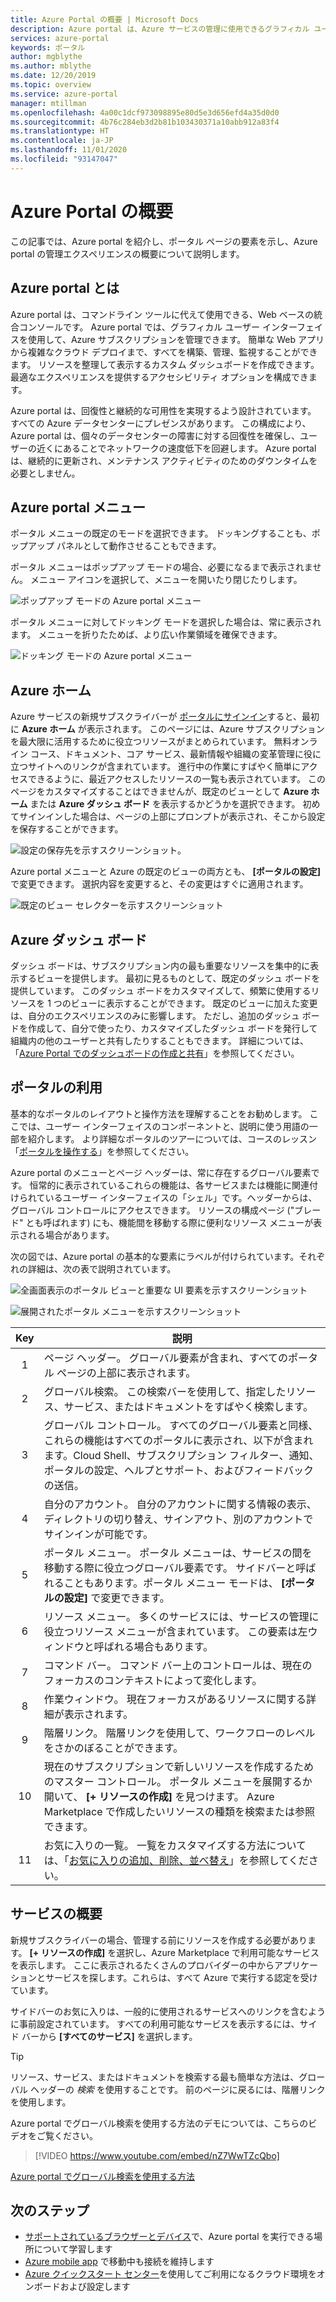 ```yaml
---
title: Azure Portal の概要 | Microsoft Docs
description: Azure portal は、Azure サービスの管理に使用できるグラフィカル ユーザー インターフェイスです。 Azure portal でリソース間を移動およびリソースを検索する手順について説明します。
services: azure-portal
keywords: ポータル
author: mgblythe
ms.author: mblythe
ms.date: 12/20/2019
ms.topic: overview
ms.service: azure-portal
manager: mtillman
ms.openlocfilehash: 4a00c1dcf973098895e80d5e3d656efd4a35d0d0
ms.sourcegitcommit: 4b76c284eb3d2b81b103430371a10abb912a83f4
ms.translationtype: HT
ms.contentlocale: ja-JP
ms.lasthandoff: 11/01/2020
ms.locfileid: "93147047"
---
```

# <a name="azure-portal-overview"></a>Azure Portal の概要

この記事では、Azure portal を紹介し、ポータル ページの要素を示し、Azure portal の管理エクスペリエンスの概要について説明します。

## <a name="what-is-the-azure-portal"></a>Azure portal とは

Azure portal は、コマンドライン ツールに代えて使用できる、Web ベースの統合コンソールです。 Azure portal では、グラフィカル ユーザー インターフェイスを使用して、Azure サブスクリプションを管理できます。 簡単な Web アプリから複雑なクラウド デプロイまで、すべてを構築、管理、監視することができます。 リソースを整理して表示するカスタム ダッシュボードを作成できます。 最適なエクスペリエンスを提供するアクセシビリティ オプションを構成できます。

Azure portal は、回復性と継続的な可用性を実現するよう設計されています。 すべての Azure データセンターにプレゼンスがあります。 この構成により、Azure portal は、個々のデータセンターの障害に対する回復性を確保し、ユーザーの近くにあることでネットワークの速度低下を回避します。 Azure portal は、継続的に更新され、メンテナンス アクティビティのためのダウンタイムを必要としません。

## <a name="azure-portal-menu"></a>Azure portal メニュー

ポータル メニューの既定のモードを選択できます。 ドッキングすることも、ポップアップ パネルとして動作させることもできます。

ポータル メニューはポップアップ モードの場合、必要になるまで表示されません。 メニュー アイコンを選択して、メニューを開いたり閉じたりします。

![ポップアップ モードの Azure portal メニュー](./media/azure-portal-overview/azure-portal-overview-portal-menu-flyout.png)

ポータル メニューに対してドッキング モードを選択した場合は、常に表示されます。 メニューを折りたためば、より広い作業領域を確保できます。

![ドッキング モードの Azure portal メニュー](./media/azure-portal-overview/azure-portal-overview-portal-menu-expandcollapse.png)

## <a name="azure-home"></a>Azure ホーム

Azure サービスの新規サブスクライバーが [ポータルにサインイン](https://portal.azure.com)すると、最初に **Azure ホーム** が表示されます。 このページには、Azure サブスクリプションを最大限に活用するために役立つリソースがまとめられています。 無料オンライン コース、ドキュメント、コア サービス、最新情報や組織の変革管理に役に立つサイトへのリンクが含まれています。 進行中の作業にすばやく簡単にアクセスできるように、最近アクセスしたリソースの一覧も表示されています。 このページをカスタマイズすることはできませんが、既定のビューとして **Azure ホーム** または **Azure ダッシュ ボード** を表示するかどうかを選択できます。 初めてサインインした場合は、ページの上部にプロンプトが表示され、そこから設定を保存することができます。

![設定の保存先を示すスクリーンショット。](./media/azure-portal-overview/azure-portal-default-view.png)

Azure portal メニューと Azure の既定のビューの両方とも、 **[ポータルの設定]** で変更できます。 選択内容を変更すると、その変更はすぐに適用されます。

![既定のビュー セレクターを示すスクリーンショット](./media/azure-portal-overview/azure-portal-overview-portal-settings-menu-home.png)

## <a name="azure-dashboard"></a>Azure ダッシュ ボード

ダッシュ ボードは、サブスクリプション内の最も重要なリソースを集中的に表示するビューを提供します。 最初に見るものとして、既定のダッシュ ボードを提供しています。 このダッシュ ボードをカスタマイズして、頻繁に使用するリソースを 1 つのビューに表示することができます。 既定のビューに加えた変更は、自分のエクスペリエンスのみに影響します。 ただし、追加のダッシュ ボードを作成して、自分で使ったり、カスタマイズしたダッシュ ボードを発行して組織内の他のユーザーと共有したりすることもできます。 詳細については、「[Azure Portal でのダッシュボードの作成と共有](../azure-portal/azure-portal-dashboards.md)」を参照してください。

## <a name="getting-around-the-portal"></a>ポータルの利用

基本的なポータルのレイアウトと操作方法を理解することをお勧めします。 ここでは、ユーザー インターフェイスのコンポーネントと、説明に使う用語の一部を紹介します。 より詳細なポータルのツアーについては、コースのレッスン「[ポータルを操作する](/learn/modules/tour-azure-portal/3-navigate-the-portal)」を参照してください。

Azure portal のメニューとページ ヘッダーは、常に存在するグローバル要素です。 恒常的に表示されているこれらの機能は、各サービスまたは機能に関連付けられているユーザー インターフェイスの「シェル」です。ヘッダーからは、グローバル コントロールにアクセスできます。 リソースの構成ページ ("ブレード" とも呼ばれます) にも、機能間を移動する際に便利なリソース メニューが表示される場合があります。

次の図では、Azure portal の基本的な要素にラベルが付けられています。それぞれの詳細は、次の表で説明されています。

![全画面表示のポータル ビューと重要な UI 要素を示すスクリーンショット](./media/azure-portal-overview/azure-portal-overview-portal-callouts.png)

![展開されたポータル メニューを示すスクリーンショット](./media/azure-portal-overview/azure-portal-overview-portal-menu-callouts.png)

|Key|説明
|:---:|---|
|1|ページ ヘッダー。 グローバル要素が含まれ、すべてのポータル ページの上部に表示されます。|
|2| グローバル検索。 この検索バーを使用して、指定したリソース、サービス、またはドキュメントをすばやく検索します。|
|3|グローバル コントロール。 すべてのグローバル要素と同様、これらの機能はすべてのポータルに表示され、以下が含まれます。Cloud Shell、サブスクリプション フィルター、通知、ポータルの設定、ヘルプとサポート、およびフィードバックの送信。|
|4|自分のアカウント。 自分のアカウントに関する情報の表示、ディレクトリの切り替え、サインアウト、別のアカウントでサインインが可能です。|
|5|ポータル メニュー。 ポータル メニューは、サービスの間を移動する際に役立つグローバル要素です。 サイドバーと呼ばれることもあります。ポータル メニュー モードは、 **[ポータルの設定]** で変更できます。|
|6|リソース メニュー。 多くのサービスには、サービスの管理に役立つリソース メニューが含まれています。 この要素は左ウィンドウと呼ばれる場合もあります。|
|7|コマンド バー。 コマンド バー上のコントロールは、現在のフォーカスのコンテキストによって変化します。|
|8|作業ウィンドウ。  現在フォーカスがあるリソースに関する詳細が表示されます。|
|9|階層リンク。 階層リンクを使用して、ワークフローのレベルをさかのぼることができます。|
|10|現在のサブスクリプションで新しいリソースを作成するためのマスター コントロール。 ポータル メニューを展開するか開いて、 **[+ リソースの作成]** を見つけます。 Azure Marketplace で作成したいリソースの種類を検索または参照できます。|
|11|お気に入りの一覧。 一覧をカスタマイズする方法については、「[お気に入りの追加、削除、並べ替え](../azure-portal/azure-portal-add-remove-sort-favorites.md)」を参照してください。|

## <a name="get-started-with-services"></a>サービスの概要

新規サブスクライバーの場合、管理する前にリソースを作成する必要があります。 **[+ リソースの作成]** を選択し、Azure Marketplace で利用可能なサービスを表示します。 ここに表示されるたくさんのプロバイダーの中からアプリケーションとサービスを探します。これらは、すべて Azure で実行する認定を受けています。

サイドバーのお気に入りは、一般的に使用されるサービスへのリンクを含むように事前設定されています。  すべての利用可能なサービスを表示するには、サイド バーから **[すべてのサービス]** を選択します。

> [!TIP]
> リソース、サービス、またはドキュメントを検索する最も簡単な方法は、グローバル ヘッダーの *検索* を使用することです。 前のページに戻るには、階層リンクを使用します。
>
Azure portal でグローバル検索を使用する方法のデモについては、こちらのビデオをご覧ください。


> [!VIDEO https://www.youtube.com/embed/nZ7WwTZcQbo]

[Azure portal でグローバル検索を使用する方法](https://www.youtube.com/watch?v=nZ7WwTZcQbo)

## <a name="next-steps"></a>次のステップ

* [サポートされているブラウザーとデバイス](../azure-portal/azure-portal-supported-browsers-devices.md)で、Azure portal を実行できる場所について学習します
* [Azure mobile app](https://azure.microsoft.com/features/azure-portal/mobile-app/) で移動中も接続を維持します
* [Azure クイックスタート センター](../azure-portal/azure-portal-quickstart-center.md)を使用してご利用になるクラウド環境をオンボードおよび設定します